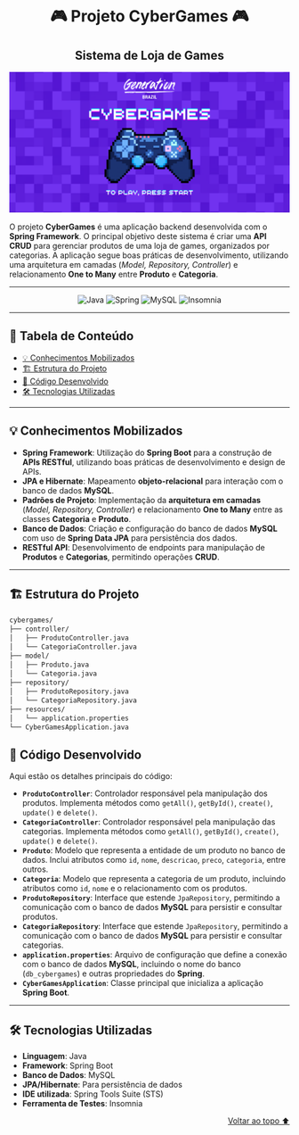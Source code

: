<div align='center', id='topo'/>

# 🎮 Projeto CyberGames 🎮
## Sistema de Loja de Games

</div>

![CyberGames Banner](https://github.com/willaevangelista/cyber-games_java/blob/2730fd658172ae63e849b35775189b3b1604c94b/src/img/CyberGames_Banner.png)

O projeto **CyberGames** é uma aplicação backend desenvolvida com o **Spring Framework**. O principal objetivo deste sistema é criar uma **API CRUD** para gerenciar produtos de uma loja de games, organizados por categorias. A aplicação segue boas práticas de desenvolvimento, utilizando uma arquitetura em camadas (*Model, Repository, Controller*) e relacionamento **One to Many** entre **Produto** e **Categoria**.

******

<div align='center'/>

  ![Java](https://a11ybadges.com/badge?logo=java)
  ![Spring](https://a11ybadges.com/badge?logo=spring)
  ![MySQL](https://a11ybadges.com/badge?logo=mysql)
  ![Insomnia](https://a11ybadges.com/badge?logo=insomnia)
</div>


******

## 📖 Tabela de Conteúdo
- [💡 Conhecimentos Mobilizados](#conhecimentosMobilizados)
- [🏗️ Estrutura do Projeto](#estruturaDoProjeto)
- [📂 Código Desenvolvido](#codigoDesenvolvido)
- [🛠️ Tecnologias Utilizadas](#tecnologiasUtilizadas)

---

<div id='conhecimentosMobilizados'/> 

## 💡 Conhecimentos Mobilizados

- **Spring Framework**: Utilização do **Spring Boot** para a construção de **APIs RESTful**, utilizando boas práticas de desenvolvimento e design de APIs.
- **JPA e Hibernate**: Mapeamento **objeto-relacional** para interação com o banco de dados **MySQL**.
- **Padrões de Projeto**: Implementação da **arquitetura em camadas** (*Model, Repository, Controller*) e relacionamento **One to Many** entre as classes **Categoria** e **Produto**.
- **Banco de Dados**: Criação e configuração do banco de dados **MySQL** com uso de **Spring Data JPA** para persistência dos dados.
- **RESTful API**: Desenvolvimento de endpoints para manipulação de **Produtos** e **Categorias**, permitindo operações **CRUD**.

---

<div id='estruturaDoProjeto'/> 

## 🏗️ Estrutura do Projeto
```
cybergames/
├── controller/
│   ├── ProdutoController.java
│   └── CategoriaController.java
├── model/
│   ├── Produto.java
│   └── Categoria.java
├── repository/
│   ├── ProdutoRepository.java
│   └── CategoriaRepository.java
├── resources/
│   └── application.properties
└── CyberGamesApplication.java
```
<div id='codigoDesenvolvido'/> 

## 📂 Código Desenvolvido

Aqui estão os detalhes principais do código:

- **`ProdutoController`**: Controlador responsável pela manipulação dos produtos. Implementa métodos como `getAll()`, `getById()`, `create()`, `update()` e `delete()`.  
- **`CategoriaController`**: Controlador responsável pela manipulação das categorias. Implementa métodos como `getAll()`, `getById()`, `create()`, `update()` e `delete()`.
- **`Produto`**: Modelo que representa a entidade de um produto no banco de dados. Inclui atributos como `id`, `nome`, `descricao`, `preco`, `categoria`, entre outros.  
- **`Categoria`**: Modelo que representa a categoria de um produto, incluindo atributos como `id`, `nome` e o relacionamento com os produtos.
- **`ProdutoRepository`**: Interface que estende `JpaRepository`, permitindo a comunicação com o banco de dados **MySQL** para persistir e consultar produtos.
- **`CategoriaRepository`**: Interface que estende `JpaRepository`, permitindo a comunicação com o banco de dados **MySQL** para persistir e consultar categorias.
- **`application.properties`**: Arquivo de configuração que define a conexão com o banco de dados **MySQL**, incluindo o nome do banco (`db_cybergames`) e outras propriedades do **Spring**.
- **`CyberGamesApplication`**: Classe principal que inicializa a aplicação **Spring Boot**.

---

<div id='tecnologiasUtilizadas'/> 

## 🛠️ Tecnologias Utilizadas

- **Linguagem**: Java  
- **Framework**: Spring Boot  
- **Banco de Dados**: MySQL  
- **JPA/Hibernate**: Para persistência de dados  
- **IDE utilizada**: Spring Tools Suite (STS)
- **Ferramenta de Testes**: Insomnia

<div align='right'>
  
  [Voltar ao topo ⬆️](#topo)

</div>
